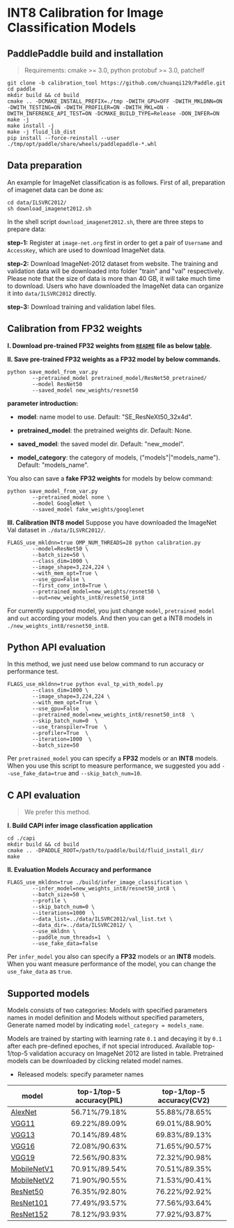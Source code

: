 # INT8 Calibration for Image Classification Models


## PaddlePaddle build and installation
>Requirements: cmake >= 3.0, python protobuf >= 3.0, patchelf
```shell
git clone -b calibration_tool https://github.com/chuanqi129/Paddle.git 
cd paddle
mkdir build && cd build
cmake .. -DCMAKE_INSTALL_PREFIX=./tmp -DWITH_GPU=OFF -DWITH_MKLDNN=ON -DWITH_TESTING=ON -DWITH_PROFILER=ON -DWITH_MKL=ON -DWITH_INFERENCE_API_TEST=ON -DCMAKE_BUILD_TYPE=Release -DON_INFER=ON 
make -j
make install -j
make -j fluid_lib_dist
pip install --force-reinstall --user ./tmp/opt/paddle/share/wheels/paddlepaddle-*.whl
```

## Data preparation
An example for ImageNet classification is as follows. First of all, preparation of imagenet data can be done as:
```shell
cd data/ILSVRC2012/
sh download_imagenet2012.sh
```

In the shell script ```download_imagenet2012.sh```,  there are three steps to prepare data:

**step-1:** Register at ```image-net.org``` first in order to get a pair of ```Username``` and ```AccessKey```, which are used to download ImageNet data.

**step-2:** Download ImageNet-2012 dataset from website. The training and validation data will be downloaded into folder "train" and "val" respectively. Please note that the size of data is more than 40 GB, it will take much time to download. Users who have downloaded the ImageNet data can organize it into ```data/ILSVRC2012``` directly.

**step-3:** Download training and validation label files.

## Calibration from FP32 weights
**I. Download pre-trained FP32 weights from [`README`](./README.md) file as below [table](#supported-models).**

**II. Save pre-trained FP32 weights as a FP32 model by below commands.**

```shell
python save_model_from_var.py 
		--pretrained_model pretrained_model/ResNet50_pretrained/ 
		--model ResNet50 
		--saved_model new_weights/resnet50
```
**parameter introduction:**
* **model**: name model to use. Default: "SE_ResNeXt50_32x4d".

* **pretrained_model**: the pretrained weights dir. Default: None.

* **saved_model**: the saved model dir. Default: "new_model".

* **model_category**: the category of models, ("models"|"models_name"). Default: "models_name".

You also can save a **fake FP32 weights** for models by below command:
```shell
python save_model_from_var.py 
		--pretrained_model none \
		--model GoogleNet \
		--saved_model fake_weights/googlenet
```
**III. Calibration INT8 model**
Suppose you have downloaded the ImageNet Val dataset in `./data/ILSVRC2012/`.

```shell
FLAGS_use_mkldnn=true OMP_NUM_THREADS=28 python calibration.py 
		--model=ResNet50 \
		--batch_size=50 \
		--class_dim=1000 \
		--image_shape=3,224,224 \
		--with_mem_opt=True \
		--use_gpu=False \
		--first_conv_int8=True \
		--pretrained_model=new_weights/resnet50 \
		--out=new_weights_int8/resnet50_int8
```
For currently supported model, you just change `model`, `pretrained_model` and `out` according your models. And then you can get a INT8 models in `./new_weights_int8/resnet50_int8`.

## Python API evaluation

In this method, we just need use below command to run accuracy or performance test.
```shell
FLAGS_use_mkldnn=true python eval_tp_with_model.py
		--class_dim=1000 \
		--image_shape=3,224,224 \
		--with_mem_opt=True \
		--use_gpu=False  \
		--pretrained_model=new_weights_int8/resnet50_int8  \
		--skip_batch_num=0  \
		--use_transpiler=True  \
		--profiler=True  \
		--iteration=1000  \
		--batch_size=50
```
Per `pretrained_model` you can specify a **FP32** models or an **INT8** models. When you use this script to measure performance, we suggested you add `--use_fake_data=true` and `--skip_batch_num=10`.

## C API evaluation

>We prefer this method.

**I. Build CAPI infer image classfication application**

```shell
cd ./capi
mkdir build && cd build
cmake .. -DPADDLE_ROOT=/path/to/paddle/build/fluid_install_dir/
make
```
**II. Evaluation Models Accuracy and performance**
```shell
FLAGS_use_mkldnn=true ./build/infer_image_classification \
        --infer_model=new_weights_int8/resnet50_int8 \
        --batch_size=50 \
        --profile \
        --skip_batch_num=0 \
        --iterations=1000  \
        --data_list=../data/ILSVRC2012/val_list.txt \
        --data_dir=../data/ILSVRC2012/ \
        --use_mkldnn \
        --paddle_num_threads=1  \
        --use_fake_data=false
```
Per `infer_model` you also can specify a **FP32** models or an **INT8** models. When you want measure performance of the model, you can change the `use_fake_data` as `true`.

## Supported models

Models consists of two categories: Models with specified parameters names in model definition and Models without specified parameters, Generate named model by indicating ```model_category = models_name```.

Models are trained by starting with learning rate ```0.1``` and decaying it by ```0.1``` after each pre-defined epoches, if not special introduced. Available top-1/top-5 validation accuracy on ImageNet 2012 are listed in table. Pretrained models can be downloaded by clicking related model names.


- Released models: specify parameter names

|model | top-1/top-5 accuracy(PIL)| top-1/top-5 accuracy(CV2) |
|- |:-: |:-:|
|[AlexNet](http://paddle-imagenet-models-name.bj.bcebos.com/AlexNet_pretrained.zip) | 56.71%/79.18% | 55.88%/78.65% |
|[VGG11](https://paddle-imagenet-models-name.bj.bcebos.com/VGG11_pretrained.zip) | 69.22%/89.09% | 69.01%/88.90% |
|[VGG13](https://paddle-imagenet-models-name.bj.bcebos.com/VGG13_pretrained.zip) | 70.14%/89.48% | 69.83%/89.13% |
|[VGG16](https://paddle-imagenet-models-name.bj.bcebos.com/VGG16_pretrained.zip) | 72.08%/90.63% | 71.65%/90.57% |
|[VGG19](https://paddle-imagenet-models-name.bj.bcebos.com/VGG19_pretrained.zip) | 72.56%/90.83% | 72.32%/90.98% |
|[MobileNetV1](http://paddle-imagenet-models-name.bj.bcebos.com/MobileNetV1_pretrained.zip) | 70.91%/89.54% | 70.51%/89.35% |
|[MobileNetV2](https://paddle-imagenet-models-name.bj.bcebos.com/MobileNetV2_pretrained.zip) | 71.90%/90.55% | 71.53%/90.41% |
|[ResNet50](http://paddle-imagenet-models-name.bj.bcebos.com/ResNet50_pretrained.zip) | 76.35%/92.80% | 76.22%/92.92% |
|[ResNet101](http://paddle-imagenet-models-name.bj.bcebos.com/ResNet101_pretrained.zip) | 77.49%/93.57% | 77.56%/93.64% |
|[ResNet152](https://paddle-imagenet-models-name.bj.bcebos.com/ResNet152_pretrained.zip) | 78.12%/93.93% | 77.92%/93.87% |

